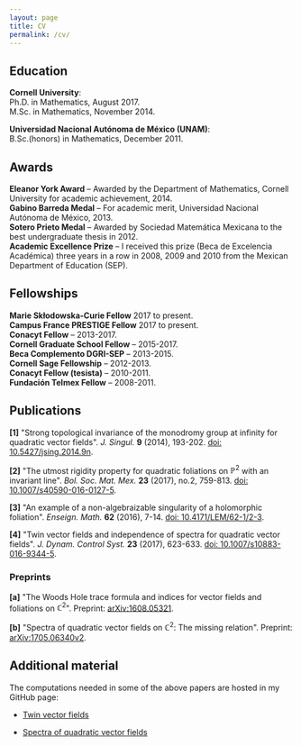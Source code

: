 ```yaml
---
layout: page
title: CV
permalink: /cv/
---
```


## Education

**Cornell University**:  
Ph.D. in Mathematics, August 2017.  
M.Sc. in Mathematics, November 2014.  

**Universidad Nacional Autónoma de México (UNAM)**:  
B.Sc.(honors) in Mathematics, December 2011.  


## Awards

**Eleanor York Award** – Awarded by the Department of Mathematics, Cornell University for academic achievement, 2014.  
**Gabino Barreda Medal** – For academic merit, Universidad Nacional Autónoma de México, 2013.  
**Sotero Prieto Medal** – Awarded by Sociedad Matemática Mexicana to the best undergraduate thesis in 2012.  
**Academic Excellence Prize** – I received this prize (Beca de Excelencia Académica) three years in a row in 2008, 2009 and 2010 from the Mexican Department of Education (SEP).


## Fellowships

**Marie Skłodowska-Curie Fellow** 2017 to present.  
**Campus France PRESTIGE Fellow** 2017 to present.  
**Conacyt Fellow** – 2013-2017.  
**Cornell Graduate School Fellow** – 2015-2017.  
**Beca Complemento DGRI-SEP** – 2013-2015.  
**Cornell Sage Fellowship** – 2012-2013.  
**Conacyt Fellow (tesista)** – 2010-2011.  
**Fundación Telmex Fellow** – 2008-2011.


## Publications

**[1]** "Strong topological invariance of the monodromy group at infinity for quadratic vector fields". _J. Singul._ **9** (2014), 193-202. [doi: 10.5427/jsing.2014.9n](http://dx.doi.org/10.5427/jsing.2014.9n).

**[2]** "The utmost rigidity property for quadratic foliations on $\mathbb{P}^2$ with an invariant line". _Bol. Soc. Mat. Mex._ **23** (2017), no.2, 759-813. [doi: 10.1007/s40590-016-0127-5](http://doi.org/10.1007/s40590-016-0127-5).

**[3]** "An example of a non-algebraizable singularity of a holomorphic foliation".  _Enseign. Math._ **62** (2016), 7-14. [doi: 10.4171/LEM/62-1/2-3](http://doi.org/10.4171/LEM/62-1/2-3).

**[4]** "Twin vector fields and independence of spectra for quadratic vector fields".  _J. Dynam. Control Syst._ **23** (2017), 623-633. [doi: 10.1007/s10883-016-9344-5](http://doi.org/10.1007/s10883-016-9344-5).


### Preprints

**[a]** "The Woods Hole trace formula and indices for vector fields and foliations on $\mathbb{C}^2$". Preprint: [arXiv:1608.05321](https://arxiv.org/abs/1608.05321).

**[b]** "Spectra of quadratic vector fields on $\mathbb{C}^2$: The missing relation". Preprint: [arXiv:1705.06340v2](https://arxiv.org/abs/1705.06340).


## Additional material

The computations needed in some of the above papers are hosted in my GitHub page:  

* [Twin vector fields](https://github.com/valentermz/Twin-vector-fields)  

* [Spectra of quadratic vector fields](https://github.com/valentermz/Hidden-relation-qvfs)  

&nbsp;

&nbsp;
